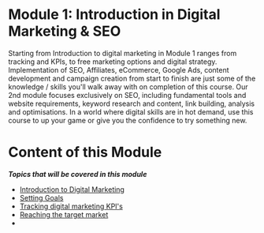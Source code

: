 # Module 1: Introduction in Digital Marketing & SEO

 Starting from Introduction to digital marketing in Module 1 ranges from tracking and KPIs, to free marketing options and digital strategy. Implementation of SEO, Affiliates, eCommerce, Google Ads, content development and campaign creation from start to finish are just some of the knowledge / skills you'll walk away with on completion of this course. Our 2nd module focuses exclusively on SEO, including fundamental tools and website requirements, keyword research and content, link building, analysis and optimisations. In a world where digital skills are in hot demand, use this course to up your game or give you the confidence to try something new.

# Content of this Module

***Topics that will be covered in this module***

- [Introduction to Digital Marketing](https://opennuni.github.io/ddm/M1/L1/intro.html)
- [Setting Goals](#)
- [Tracking digital marketing KPI's](#)
- [Reaching the target market](#)
- 
